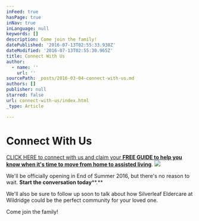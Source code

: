 ```yaml
---
inFeed: true
hasPage: true
inNav: true
inLanguage: null
keywords: []
description: Come join the family!
datePublished: '2016-07-13T02:55:33.938Z'
dateModified: '2016-07-13T02:55:30.965Z'
title: Connect With Us
author:
  - name: ''
    url: ''
sourcePath: _posts/2016-03-04-connect-with-us.md
authors: []
publisher: null
starred: false
url: connect-with-us/index.html
_type: Article

---
```

# Connect With Us

[CLICK HERE to connect with us and claim your **FREE GUIDE to help you know when it's time to move from home to assisted living**][0]. ![](https://s3-us-west-2.amazonaws.com/the-grid-img/p/4cbd48ca72c8722b4ebba393a2b54b1846461057.jpg)

We'll be officially opening in End of Summer 2016, but there's no reason to wait. **Start the conversation today****.**

We'll also be sure to follow up soon to talk about how Silverleaf Eldercare at Wildridge could be the perfect community for your loved one. 

Come join the family!

[0]: https://digital-tales.leadpages.co/silverleaf-eldercare-topsigns-oi/